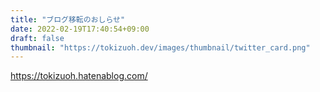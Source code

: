 ```yaml
---
title: "ブログ移転のおしらせ"
date: 2022-02-19T17:40:54+09:00
draft: false
thumbnail: "https://tokizuoh.dev/images/thumbnail/twitter_card.png"
---
```

  
https://tokizuoh.hatenablog.com/
  